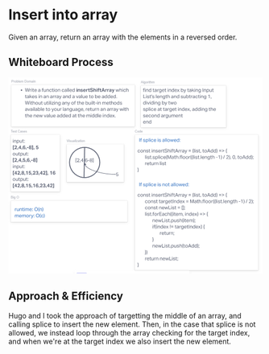 # Insert into array
<!-- Description of the challenge -->
Given an array, return an array with the elements in a reversed order.

## Whiteboard Process

![whiteboard](whiteboard-cc02.png)

## Approach & Efficiency
<!-- What approach did you take? Discuss Why. What is the Big O space/time for this approach? -->
Hugo and I took the approach of targetting the middle of an array, and calling splice to insert the new element. Then, in the case that splice is not allowed, we instead loop through the array checking for the target index, and when we're at the target index we also insert the new element.

